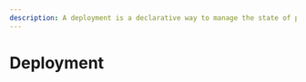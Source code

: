 ```yaml
---
description: A deployment is a declarative way to manage the state of pods and replicas.
---
```


# Deployment

